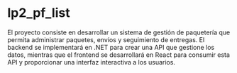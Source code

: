 # lp2_pf_list
El proyecto consiste en desarrollar un sistema de gestión de paquetería que permita administrar paquetes, envíos y seguimiento de entregas. El backend se implementará en .NET para crear una API que gestione los datos, mientras que el frontend se desarrollará en React para consumir esta API y proporcionar una interfaz interactiva a los usuarios.
